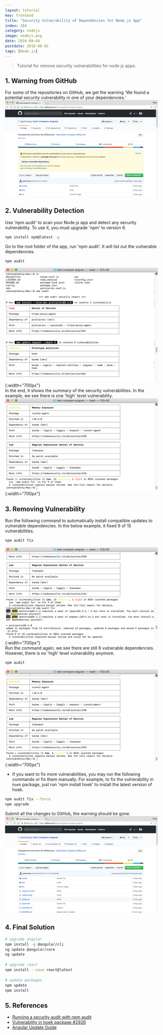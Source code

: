 ```yaml
---
layout: tutorial
key: frontend
title: "Security Vulnerability of Dependencies for Node.js App"
index: 204
category: nodejs
image: nodejs.png
date: 2016-09-04
postdate: 2018-08-02
tags: [Node.js]
---
```


> Tutorial for remove security vulnerabilities for node js apps.

## 1. Warning from GitHub
For some of the repositories on GitHub, we get the warning 'We found a potential security vulnerability in one of your dependencies.'
![image](/public/images/frontend/204/warn.png)

## 2. Vulnerability Detection
Use 'npm audit' to scan your Node.js app and detect any security vulnerability. To use it, you must upgrade 'npm' to version 6.
```sh
npm install npm@latest -g
```
Go to the root folder of the app, run 'npm audit'. It will list out the vulnerable dependencies.
```sh
npm audit
```
![image](/public/images/frontend/204/audit1.png){:width="700px"}  
In the end, it shows the summary of the security vulnerabilities. In the example, we see there is one 'high' level vulnerability.
![image](/public/images/frontend/204/audit2.png){:width="700px"}  

## 3. Removing Vulnerability
Run the following command to automatically install compatible updates to vulnerable dependencies. In the below example, it fixed 9 of 15 vulnerabilities.
```sh
npm audit fix
```
![image](/public/images/frontend/204/fixed.png){:width="700px"}  
Run the command again, we see there are still 6 vulnerable dependencies. However, there is no 'high' level vulnerability anymore.
```sh
npm audit
```
![image](/public/images/frontend/204/audit_fixed.png){:width="700px"}  
* If you want to fix more vulnerabilities, you may run the following commands or fix them manually. For example, to fix the vulnerability in `hoek` package, just run 'npm install hoek' to install the latest version of hoek.
```sh
npm audit fix --force
npm upgrade
```
Submit all the changes to GitHub, the warning should be gone.
![image](/public/images/frontend/204/nowarn.png)

## 4. Final Solution
```sh
# upgrade angular
npm install -g @angular/cli
ng update @angular/core
ng update

# upgrade react
npm install --save react@latest

# update packages
npm update
npm install

```
## 5. References
* [Running a security audit with npm audit](https://docs.npmjs.com/getting-started/running-a-security-audit)
* [Vulnerability in hoek package #2926](https://github.com/request/request/issues/2926)
* [Angular Update Guide](https://update.angular.io/)
